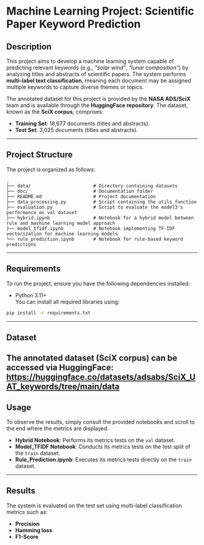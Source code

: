 # Machine Learning Project: Scientific Paper Keyword Prediction

## Description
This project aims to develop a machine learning system capable of predicting relevant keywords (e.g., *"solar wind"*, *"lunar composition"*) by analyzing titles and abstracts of scientific papers. The system performs **multi-label text classification**, meaning each document may be assigned multiple keywords to capture diverse themes or topics.

The annotated dataset for this project is provided by the **NASA ADS/SciX** team and is available through the **HuggingFace repository**. The dataset, known as the **SciX corpus**, comprises:
- **Training Set**: 18,677 documents (titles and abstracts).
- **Test Set**: 3,025 documents (titles and abstracts).

---

## Project Structure
The project is organized as follows:

```
.
├── data/                       # Directory containing datasets
├── doc/                        # Documentation folder
├── README.md                   # Project documentation
├── data_processing.py          # Script containing the utils function
├── evaluation.py               # Script to evaluate the model3's performance on val dataset
├── hybrid.ipynb                # Notebook for a hybrid model between rule and machine learning model approach
├── model_tfidf.ipynb           # Notebook implementing TF-IDF vectorization for machine learning models
└── rule_prediction.ipynb       # Notebook for rule-based keyword predictions
```

---

## Requirements
To run the project, ensure you have the following dependencies installed:

- Python 3.11+  
You can install all required libraries using:
```bash
pip install -r requirements.txt
```

---

## Dataset
The annotated dataset (SciX corpus) can be accessed via HuggingFace:
https://huggingface.co/datasets/adsabs/SciX_UAT_keywords/tree/main/data
---

## Usage

To observe the results, simply consult the provided notebooks and scroll to the end where the metrics are displayed.

- **Hybrid Notebook**: Performs its metrics tests on the `val` dataset.
- **Model_TFIDF Notebook**: Conducts its metrics tests on the test split of the `train` dataset.
- **Rule_Prediction.ipynb**: Executes its metrics tests directly on the `train` dataset.

---

## Results
The system is evaluated on the test set using multi-label classification metrics such as:
- **Precision**
- **Hamming loss**
- **F1-Score**
